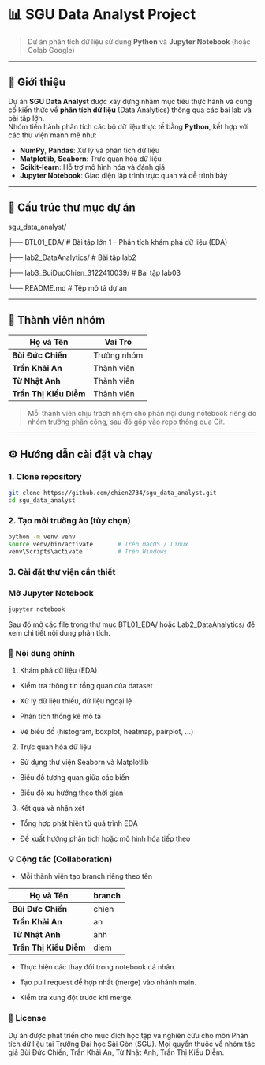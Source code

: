 # 📊 SGU Data Analyst Project

> Dự án phân tích dữ liệu sử dụng **Python** và **Jupyter Notebook**  (hoặc Colab Google)

---

## 🧠 Giới thiệu

Dự án **SGU Data Analyst** được xây dựng nhằm mục tiêu thực hành và củng cố kiến thức về **phân tích dữ liệu** (Data Analytics) thông qua các bài lab và bài tập lớn.  
Nhóm tiến hành phân tích các bộ dữ liệu thực tế bằng **Python**, kết hợp với các thư viện mạnh mẽ như:

- **NumPy**, **Pandas**: Xử lý và phân tích dữ liệu  
- **Matplotlib**, **Seaborn**: Trực quan hóa dữ liệu  
- **Scikit-learn**: Hỗ trợ mô hình hóa và đánh giá  
- **Jupyter Notebook**: Giao diện lập trình trực quan và dễ trình bày  

---

## 📂 Cấu trúc thư mục dự án
sgu_data_analyst/

  ├── BTL01_EDA/ # Bài tập lớn 1 – Phân tích khám phá dữ liệu (EDA)
  
  ├── lab2_DataAnalytics/ # Bài tập lab2 
  
  ├── lab3_BuiDucChien_3122410039/ # Bài tập lab03
  
  └── README.md # Tệp mô tả dự án


---

## 👥 Thành viên nhóm

| Họ và Tên | Vai Trò |
|------------|----------|
| **Bùi Đức Chiến** | Trưởng nhóm | 
| **Trần Khải An** | Thành viên | 
| **Từ Nhật Anh** | Thành viên |
| **Trần Thị Kiều Diễm** | Thành viên |

> Mỗi thành viên chịu trách nhiệm cho phần nội dung notebook riêng do nhóm trưởng phân công, sau đó gộp vào repo thông qua Git.

---

## ⚙️ Hướng dẫn cài đặt và chạy

### 1. Clone repository

```bash
git clone https://github.com/chien2734/sgu_data_analyst.git
cd sgu_data_analyst
```
### 2. Tạo môi trường ảo (tùy chọn)
``` bash
python -m venv venv
source venv/bin/activate       # Trên macOS / Linux
venv\Scripts\activate          # Trên Windows
```
### 3. Cài đặt thư viện cần thiết

### Mở Jupyter Notebook
```bash
jupyter notebook
```
Sau đó mở các file trong thư mục BTL01_EDA/ hoặc Lab2_DataAnalytics/ để xem chi tiết nội dung phân tích.

### 🧩 Nội dung chính

1. Khám phá dữ liệu (EDA)

* Kiểm tra thông tin tổng quan của dataset

* Xử lý dữ liệu thiếu, dữ liệu ngoại lệ

* Phân tích thống kê mô tả

* Vẽ biểu đồ (histogram, boxplot, heatmap, pairplot, …)

2. Trực quan hóa dữ liệu

* Sử dụng thư viện Seaborn và Matplotlib

* Biểu đồ tương quan giữa các biến

* Biểu đồ xu hướng theo thời gian

3. Kết quả và nhận xét

* Tổng hợp phát hiện từ quá trình EDA

* Đề xuất hướng phân tích hoặc mô hình hóa tiếp theo

### 💡 Cộng tác (Collaboration)

* Mỗi thành viên tạo branch riêng theo tên

| Họ và Tên | branch |
|------------|----------|
| **Bùi Đức Chiến** | chien | 
| **Trần Khải An** | an | 
| **Từ Nhật Anh** | anh |
| **Trần Thị Kiều Diễm** | diem |

* Thực hiện các thay đổi trong notebook cá nhân.

* Tạo pull request để hợp nhất (merge) vào nhánh main.

* Kiểm tra xung đột trước khi merge.
### 📜 License

Dự án được phát triển cho mục đích học tập và nghiên cứu cho môn Phân tích dữ liệu tại Trường Đại học Sài Gòn (SGU).
Mọi quyền thuộc về nhóm tác giả Bùi Đức Chiến, Trần Khải An, Từ Nhật Anh, Trần Thị Kiều Diễm.

